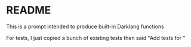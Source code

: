 # README

This is a prompt intended to produce built-in Darklang functions

For tests, I just copied a bunch of existing tests then said "Add tests for <fnName>"
